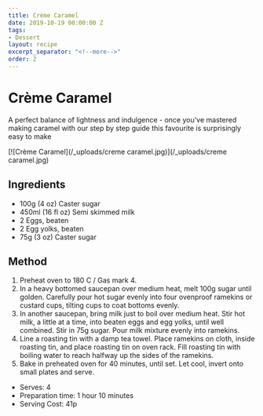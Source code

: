 ```yaml
---
title: Crème Caramel
date: 2019-10-19 00:00:00 Z
tags:
- Dessert
layout: recipe
excerpt_separator: "<!--more-->"
order: 2
---
```


# Crème Caramel

A perfect balance of lightness and indulgence - once you've mastered making caramel with our step by step guide this favourite is surprisingly easy to make

<!--more-->

[![Crème Caramel](/_uploads/creme caramel.jpg)](/_uploads/creme caramel.jpg)
## Ingredients

- 100g (4 oz) Caster sugar
- 450ml (16 fl oz) Semi skimmed milk
- 2 Eggs, beaten
- 2 Egg yolks, beaten
- 75g (3 oz) Caster sugar

## Method

1. Preheat oven to 180 C / Gas mark 4.
2. In a heavy bottomed saucepan over medium heat, melt 100g sugar until golden. Carefully pour hot sugar evenly into four ovenproof ramekins or custard cups, tilting cups to coat bottoms evenly.
3. In another saucepan, bring milk just to boil over medium heat. Stir hot milk, a little at a time, into beaten eggs and egg yolks, until well combined. Stir in 75g sugar. Pour milk mixture evenly into ramekins.
4. Line a roasting tin with a damp tea towel. Place ramekins on cloth, inside roasting tin, and place roasting tin on oven rack. Fill roasting tin with boiling water to reach halfway up the sides of the ramekins.
5. Bake in preheated oven for 40 minutes, until set. Let cool, invert onto small plates and serve.

- Serves: 4
- Preparation time: 1 hour 10 minutes
- Serving Cost: 41p
